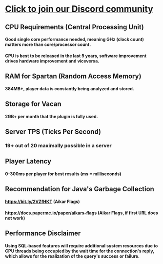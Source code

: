 # <a href="https://www.idealistic.ai/discord/vacan">Click to join our Discord community</a>
## CPU Requirements (Central Processing Unit)
#### Good single core performance needed, meaning GHz (clock count) matters more than core/processor count.
#### CPU is best to be released in the last 5 years, software improvement drives hardware improvement and viceversa.
## RAM for Spartan (Random Access Memory)
#### 384MB+, player data is constantly being analyzed and stored.
## Storage for Vacan
#### 2GB+ per month that the plugin is fully used.
## Server TPS (Ticks Per Second)
### 19+ out of 20 maximally possible in a server
## Player Latency
#### 0-300ms per player for best results (ms = milliseconds)
## Recommendation for Java's Garbage Collection
#### https://bit.ly/2VZfHKT (Aikar Flags)
#### https://docs.papermc.io/paper/aikars-flags (Aikar Flags, if first URL does not work)
## Performance Disclaimer
#### Using SQL-based features will require additional system resources due to CPU threads being occupied by the wait time for the connection's reply, which allows for the realization of the query's success or failure.
